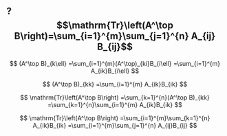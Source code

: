 ## ?    $$\mathrm{Tr}\left(A^\top B\right)=\sum_{i=1}^{m}\sum_{j=1}^{n} A_{ij} B_{ij}$$

$$
(A^\top B)_{k\ell}
=\sum_{i=1}^{m}(A^\top)_{ki}B_{i\ell}
=\sum_{i=1}^{m} A_{ik}B_{i\ell}
$$

$$
(A^\top B)_{kk}
=\sum_{i=1}^{m} A_{ik}B_{ik}
$$

$$
\mathrm{Tr}\left(A^\top B\right)
=\sum_{k=1}^{n}(A^\top B)_{kk}
=\sum_{k=1}^{n}\sum_{i=1}^{m} A_{ik}B_{ik}
$$

$$
\mathrm{Tr}\left(A^\top B\right)
=\sum_{i=1}^{m}\sum_{k=1}^{n} A_{ik}B_{ik}
=\sum_{i=1}^{m}\sum_{j=1}^{n} A_{ij}B_{ij}
$$
